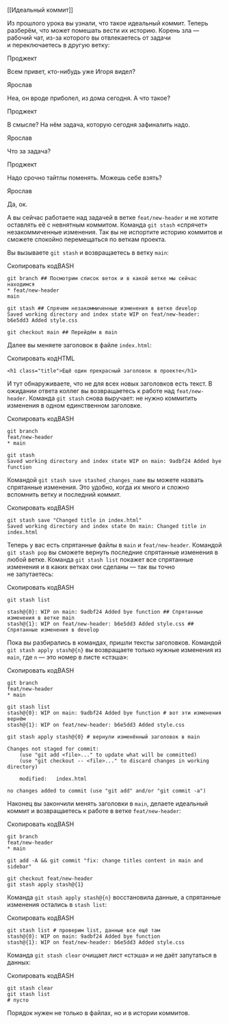 [[Идеальный коммит]]

Из прошлого урока вы узнали, что такое идеальный коммит. Теперь разберём, что может помешать вести их историю. Корень зла — рабочий чат, из-за которого вы отвлекаетесь от задачи и переключаетесь в другую ветку:

Проджект

Всем привет, кто-нибудь уже Игоря видел?

Ярослав

Неа, он вроде приболел, из дома сегодня. А что такое?

Проджект

В смысле? На нём задача, которую сегодня зафиналить надо.

Ярослав

Что за задача?

Проджект

Надо срочно тайтлы поменять. Можешь себе взять?

Ярослав

Да, ок.

А вы сейчас работаете над задачей в ветке `feat/new-header` и не хотите оставлять её с невнятным коммитом. Команда `git stash` «спрячет» незакоммиченные изменения. Так вы не испортите историю коммитов и сможете спокойно перемещаться по веткам проекта.

Вы вызываете `git stash` и возвращаетесь в ветку `main`:

Скопировать кодBASH

```
git branch ## Посмотрим список веток и в какой ветке мы сейчас находимся
* feat/new-header
main

git stash ## Спрячем незакоммиченные изменения в ветке develop 
Saved working directory and index state WIP on feat/new-header: b6e5dd3 Added style.css

git checkout main ## Перейдём в main 
```

Далее вы меняете заголовок в файле `index.html`:

Скопировать кодHTML

```
<h1 class="title">Ещё один прекрасный заголовок в проекте</h1> 
```

И тут обнаруживаете, что не для всех новых заголовков есть текст. В ожидании ответа коллег вы возвращаетесь к работе над `feat/new-header`. Команда `git stash` снова выручает: не нужно коммитить изменения в одном единственном заголовке.

Скопировать кодBASH

```
git branch
feat/new-header
* main

git stash
Saved working directory and index state WIP on main: 9adbf24 Added bye function 
```

Командой `git stash save stashed_changes_name` вы можете назвать спрятанные изменения. Это удобно, когда их много и сложно вспомнить ветку и последний коммит.

Скопировать кодBASH

```
git stash save "Changed title in index.html"
Saved working directory and index state On main: Changed title in index.html 
```

Теперь у вас есть спрятанные файлы в `main` и `feat/new-header`. Командой `git stash pop` вы сможете вернуть последние спрятанные изменения в любой ветке. Команда `git stash list` покажет все спрятанные изменения и в каких ветках они сделаны — так вы точно не запутаетесь:

Скопировать кодBASH

```
git stash list

stash@{0}: WIP on main: 9adbf24 Added bye function ## Спрятанные изменения в ветке main
stash@{1}: WIP on feat/new-header: b6e5dd3 Added style.css ## Спрятанные изменения в develop 
```

Пока вы разбирались в командах, пришли тексты заголовков. Командой `git stash apply stash@{n}` вы возвращаете только нужные изменения из `main`, где `n` — это номер в листе «стэша»:

Скопировать кодBASH

```
git branch
feat/new-header
* main

git stash list
stash@{0}: WIP on main: 9adbf24 Added bye function # вот эти изменения вернём
stash@{1}: WIP on feat/new-header: b6e5dd3 Added style.css

git stash apply stash@{0} # вернули изменённый заголовок в main

Changes not staged for commit:
    (use "git add <file>..." to update what will be committed)
    (use "git checkout -- <file>..." to discard changes in working directory)

    modified:   index.html

no changes added to commit (use "git add" and/or "git commit -a") 
```

Наконец вы закончили менять заголовки в `main`, делаете идеальный коммит и возвращаетесь к работе в ветке `feat/new-header`:

Скопировать кодBASH

```
git branch
feat/new-header
* main

git add -A && git commit "fix: change titles content in main and sidebar"

git checkout feat/new-header
git stash apply stash@{1} 
```

Команда `git stash apply stash@{n}` восстановила данные, а спрятанные изменения остались в `stash list`:

Скопировать кодBASH

```
git stash list # проверим list, данные все ещё там
stash@{0}: WIP on main: 9adbf24 Added bye function
stash@{1}: WIP on feat/new-header: b6e5dd3 Added style.css 
```

Команда `git stash clear` очищает лист «стэша» и не даёт запутаться в данных:

Скопировать кодBASH

```
git stash clear
git stash list
# пусто 
```

Порядок нужен не только в файлах, но и в истории коммитов.